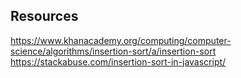 ## Resources

https://www.khanacademy.org/computing/computer-science/algorithms/insertion-sort/a/insertion-sort
https://stackabuse.com/insertion-sort-in-javascript/
